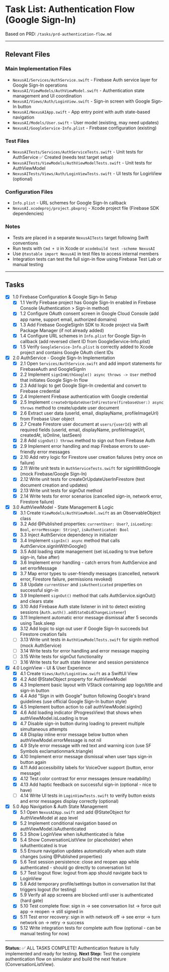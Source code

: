 # Task List: Authentication Flow (Google Sign-In)

Based on PRD: `/tasks/prd-authentication-flow.md`

---

## Relevant Files

### Main Implementation Files
- `NexusAI/Services/AuthService.swift` - Firebase Auth service layer for Google Sign-In operations
- `NexusAI/ViewModels/AuthViewModel.swift` - Authentication state management and UI coordination
- `NexusAI/Views/Auth/LoginView.swift` - Sign-in screen with Google Sign-In button
- `NexusAI/NexusAIApp.swift` - App entry point with auth state-based navigation
- `NexusAI/Models/User.swift` - User model (existing, may need updates)
- `NexusAI/GoogleService-Info.plist` - Firebase configuration (existing)

### Test Files
- `NexusAITests/Services/AuthServiceTests.swift` - Unit tests for AuthService ✅ Created (needs test target setup)
- `NexusAITests/ViewModels/AuthViewModelTests.swift` - Unit tests for AuthViewModel
- `NexusAITests/Views/Auth/LoginViewTests.swift` - UI tests for LoginView (optional)

### Configuration Files
- `Info.plist` - URL schemes for Google Sign-In callback
- `NexusAI.xcodeproj/project.pbxproj` - Xcode project file (Firebase SDK dependencies)

### Notes
- Tests are placed in a separate `NexusAITests` target following Swift conventions
- Run tests with `Cmd + U` in Xcode or `xcodebuild test -scheme NexusAI`
- Use `@testable import NexusAI` in test files to access internal members
- Integration tests can test the full sign-in flow using Firebase Test Lab or manual testing

---

## Tasks

- [x] 1.0 Firebase Configuration & Google Sign-In Setup
  - [x] 1.1 Verify Firebase project has Google Sign-In enabled in Firebase Console (Authentication > Sign-in method)
  - [x] 1.2 Configure OAuth consent screen in Google Cloud Console (add app name, support email, authorized domains)
  - [x] 1.3 Add Firebase GoogleSignIn SDK to Xcode project via Swift Package Manager (if not already added)
  - [x] 1.4 Configure URL schemes in `Info.plist` for Google Sign-In callback (add reversed client ID from GoogleService-Info.plist)
  - [x] 1.5 Verify `GoogleService-Info.plist` is correctly added to Xcode project and contains Google OAuth client IDs

- [x] 2.0 AuthService - Google Sign-In Implementation
  - [x] 2.1 Open `Services/AuthService.swift` and add import statements for FirebaseAuth and GoogleSignIn
  - [x] 2.2 Implement `signInWithGoogle() async throws -> User` method that initiates Google Sign-In flow
  - [x] 2.3 Add logic to get Google Sign-In credential and convert to Firebase credential
  - [x] 2.4 Implement Firebase authentication with Google credential
  - [x] 2.5 Implement `createOrUpdateUserInFirestore(firebaseUser:) async throws` method to create/update user document
  - [x] 2.6 Extract user data (userId, email, displayName, profileImageUrl) from Firebase User object
  - [x] 2.7 Create Firestore user document at `users/{userId}` with all required fields (userId, email, displayName, profileImageUrl, createdAt, isOnline, lastSeen)
  - [x] 2.8 Add `signOut() throws` method to sign out from Firebase Auth
  - [x] 2.9 Implement error handling and map Firebase errors to user-friendly error messages
  - [x] 2.10 Add retry logic for Firestore user creation failures (retry once on failure)
  - [x] 2.11 Write unit tests in `AuthServiceTests.swift` for signInWithGoogle (mock Firebase/Google Sign-In)
  - [x] 2.12 Write unit tests for createOrUpdateUserInFirestore (test document creation and updates)
  - [x] 2.13 Write unit tests for signOut method
  - [x] 2.14 Write tests for error scenarios (cancelled sign-in, network error, Firestore failure)

- [x] 3.0 AuthViewModel - State Management & Logic
  - [x] 3.1 Create `ViewModels/AuthViewModel.swift` as an ObservableObject class
  - [x] 3.2 Add @Published properties: `currentUser: User?`, `isLoading: Bool`, `errorMessage: String?`, `isAuthenticated: Bool`
  - [x] 3.3 Inject AuthService dependency in initializer
  - [x] 3.4 Implement `signIn() async` method that calls AuthService.signInWithGoogle()
  - [x] 3.5 Add loading state management (set isLoading to true before sign-in, false after)
  - [x] 3.6 Implement error handling - catch errors from AuthService and set errorMessage
  - [x] 3.7 Map error types to user-friendly messages (cancelled, network error, Firestore failure, permissions revoked)
  - [x] 3.8 Update `currentUser` and `isAuthenticated` properties on successful sign-in
  - [x] 3.9 Implement `signOut()` method that calls AuthService.signOut() and clears state
  - [x] 3.10 Add Firebase Auth state listener in init to detect existing sessions (`Auth.auth().addStateDidChangeListener`)
  - [x] 3.11 Implement automatic error message dismissal after 5 seconds using Task.sleep
  - [x] 3.12 Add logic to sign out user if Google Sign-In succeeds but Firestore creation fails
  - [ ] 3.13 Write unit tests in `AuthViewModelTests.swift` for signIn method (mock AuthService)
  - [ ] 3.14 Write tests for error handling and error message mapping
  - [ ] 3.15 Write tests for signOut functionality
  - [ ] 3.16 Write tests for auth state listener and session persistence

- [x] 4.0 LoginView - UI & User Experience
  - [x] 4.1 Create `Views/Auth/LoginView.swift` as a SwiftUI View
  - [x] 4.2 Add @StateObject property for AuthViewModel
  - [x] 4.3 Implement basic layout with VStack containing app logo/title and sign-in button
  - [x] 4.4 Add "Sign in with Google" button following Google's brand guidelines (use official Google Sign-In button style)
  - [x] 4.5 Implement button action to call authViewModel.signIn()
  - [x] 4.6 Add loading indicator (ProgressView) that shows when authViewModel.isLoading is true
  - [x] 4.7 Disable sign-in button during loading to prevent multiple simultaneous attempts
  - [x] 4.8 Display inline error message below button when authViewModel.errorMessage is not nil
  - [x] 4.9 Style error message with red text and warning icon (use SF Symbols exclamationmark.triangle)
  - [x] 4.10 Implement error message dismissal when user taps sign-in button again
  - [x] 4.11 Add accessibility labels for VoiceOver support (button, error message)
  - [x] 4.12 Test color contrast for error messages (ensure readability)
  - [x] 4.13 Add haptic feedback on successful sign-in (optional - nice to have)
  - [ ] 4.14 Write UI tests in `LoginViewTests.swift` to verify button exists and error messages display correctly (optional)

- [x] 5.0 App Navigation & Auth State Management
  - [x] 5.1 Open `NexusAIApp.swift` and add @StateObject for AuthViewModel at app level
  - [x] 5.2 Implement conditional navigation based on authViewModel.isAuthenticated
  - [x] 5.3 Show LoginView when isAuthenticated is false
  - [x] 5.4 Show ConversationListView (or placeholder) when isAuthenticated is true
  - [x] 5.5 Ensure navigation updates automatically when auth state changes (using @Published properties)
  - [x] 5.6 Test session persistence: close and reopen app while authenticated - should go directly to conversation list
  - [x] 5.7 Test logout flow: logout from app should navigate back to LoginView
  - [x] 5.8 Add temporary profile/settings button in conversation list that triggers logout (for testing)
  - [x] 5.9 Verify all app screens are blocked until user is authenticated (hard gate)
  - [x] 5.10 Test complete flow: sign in → see conversation list → force quit app → reopen → still signed in
  - [x] 5.11 Test error recovery: sign in with network off → see error → turn network on → retry → success
  - [x] 5.12 Write integration tests for complete auth flow (optional - can be manual testing for now)

---

**Status:** ✅ ALL TASKS COMPLETE! Authentication feature is fully implemented and ready for testing.
**Next Step:** Test the complete authentication flow on simulator and build the next feature (ConversationListView).

